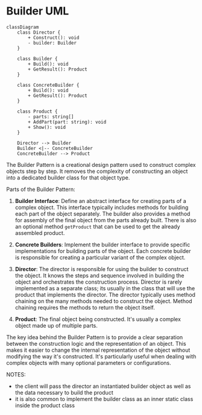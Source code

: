 # Builder UML

```mermaid
classDiagram
    class Director {
        + Construct(): void
        - builder: Builder
    }

    class Builder {
        + Build(): void
        + GetResult(): Product
    }

    class ConcreteBuilder {
        + Build(): void
        + GetResult(): Product
    }

    class Product {
        - parts: string[]
        + AddPart(part: string): void
        + Show(): void
    }

    Director --> Builder
    Builder <|-- ConcreteBuilder
    ConcreteBuilder --> Product
```
The Builder Pattern is a creational design pattern used to construct complex objects step by step. 
It removes the complexity of constructing an object into a dedicated builder class for that object type.

Parts of the Builder Pattern:

1. **Builder Interface**: Define an abstract interface for creating parts of a complex object. This interface typically 
includes methods for building each part of the object separately. The builder also provides a method for assembly of the 
final object from the parts already built. There is also an optional method `getProduct` that can be used to get the
already assembled product.

2. **Concrete Builders**: Implement the builder interface to provide specific implementations for building parts of the 
object. Each concrete builder is responsible for creating a particular variant of the complex object.

3. **Director**: The director is responsible for using the builder to construct the object. It knows the steps and 
sequence involved in building the object and orchestrates the construction process. Director is rarely implemented as 
a separate class; its usually in the class that will use the product that implements the director. The director
typically uses method chaining on the many methods needed to construct the object. Method chaining requires the methods 
to return the object itself.

4. **Product**: The final object being constructed. It's usually a complex object made up of multiple parts.

The key idea behind the Builder Pattern is to provide a clear separation between the construction logic and the 
representation of an object. This makes it easier to change the internal representation of the object without 
modifying the way it's constructed. It's particularly useful when dealing with complex objects with many optional 
parameters or configurations.

NOTES:
- the client will pass the director an instantiated builder object as well as the data necessary to build the product
- it is also common to implement the builder class as an inner static class inside the product class
